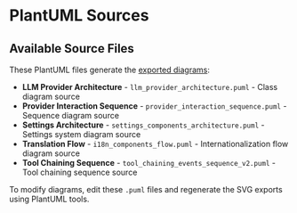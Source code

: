 # PlantUML Sources

## Available Source Files

These PlantUML files generate the [exported diagrams](../export/):

- **LLM Provider Architecture** - `llm_provider_architecture.puml` - Class diagram source
- **Provider Interaction Sequence** - `provider_interaction_sequence.puml` - Sequence diagram source  
- **Settings Architecture** - `settings_components_architecture.puml` - Settings system diagram source
- **Translation Flow** - `i18n_components_flow.puml` - Internationalization flow diagram source
- **Tool Chaining Sequence** - `tool_chaining_events_sequence_v2.puml` - Tool chaining sequence source

To modify diagrams, edit these `.puml` files and regenerate the SVG exports using PlantUML tools.
